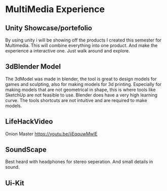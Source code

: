 # MultiMedia Experience
## Unity Showcase/portefolio
By using unity i will be showing off the products I created this semester for Multimedia. This will combine everything into one product. And make the experience a interactive one. Just walk around and explore.

## 3dBlender Model
The 3dModel was made in blender, the tool is great to design models for games and sculpting, also for making models for 3d printing. Especially for making models that are not geometrical in shape, this is where tools like SketchUp are not feasible to use. Blender does have a very high learning curve. The tools shortcuts are not intuitive and are required to make models. 

## LifeHackVideo
Onion Master	https://youtu.be/ijEqquwMwlE

## SoundScape
Best heard with headphones for stereo seperation. And small details in sound. 

## Ui-Kit



